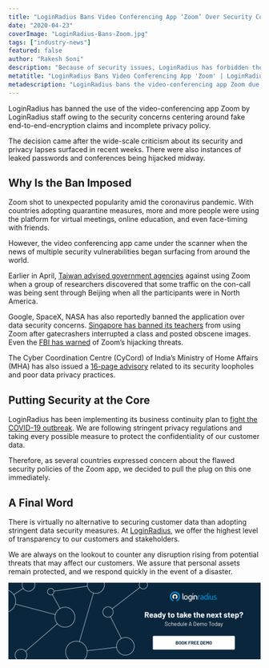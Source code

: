 ```yaml
---
title: "LoginRadius Bans Video Conferencing App ‘Zoom’ Over Security Concerns"
date: "2020-04-23"
coverImage: "LoginRadius-Bans-Zoom.jpg"
tags: ["industry-news"]
featured: false 
author: "Rakesh Soni"
description: "Because of security issues, LoginRadius has forbidden the use of the Zoom video conferencing software by LoginRadius employees."
metatitle: "LoginRadius Bans Video Conferencing App 'Zoom' | LoginRadius"
metadescription: "LoginRadius bans the video-conferencing app Zoom due to security concerns. The decision came after instances of leaked passwords, and privacy lapses."
---
```


LoginRadius has banned the use of the video-conferencing app Zoom by LoginRadius staff owing to the security concerns centering around fake end-to-end-encryption claims and incomplete privacy policy.

The decision came after the wide-scale criticism about its security and privacy lapses surfaced in recent weeks. There were also instances of leaked passwords and conferences being hijacked midway.

## Why Is the Ban Imposed

Zoom shot to unexpected popularity amid the coronavirus pandemic. With countries adopting quarantine measures, more and more people were using the platform for virtual meetings, online education, and even face-timing with friends.

However, the video conferencing app came under the scanner when the news of multiple security vulnerabilities began surfacing from around the world.

Earlier in April, [Taiwan advised government agencies](https://www.bbc.com/news/technology-52200507) against using Zoom when a group of researchers discovered that some traffic on the con-call was being sent through Beijing when all the participants were in North America.

Google, SpaceX, NASA has also reportedly banned the application over data security concerns. [Singapore has banned its teachers](https://www.theguardian.com/world/2020/apr/11/singapore-bans-teachers-using-zoom-after-hackers-post-obscene-images-on-screens) from using Zoom after gatecrashers interrupted a class and posted obscene images. Even the [FBI has warned](https://www.fbi.gov/contact-us/field-offices/boston/news/press-releases/fbi-warns-of-teleconferencing-and-online-classroom-hijacking-during-covid-19-pandemic) of Zoom’s hijacking threats.

The Cyber Coordination Centre (CyCord) of India’s Ministry of Home Affairs (MHA) has also issued a [16-page advisory](http://164.100.117.97/WriteReadData/userfiles/comprehensive-advisory-Zoom-%20meeting%20platfom-20200412-%282%29.pdf) related to its security loopholes and poor data privacy practices.

## Putting Security at the Core

LoginRadius has been implementing its business continuity plan to [fight the COVID-19 outbreak](https://www.loginradius.com/blog/identity/loginradius-business-continuity-covid-19-outbreak/). We are following stringent privacy regulations and taking every possible measure to protect the confidentiality of our customer data.

Therefore, as several countries expressed concern about the flawed security policies of the Zoom app, we decided to pull the plug on this one immediately.

## A Final Word

There is virtually no alternative to securing customer data than adopting stringent data security measures. At [LoginRadius](https://www.loginradius.com/), we offer the highest level of transparency to our customers and stakeholders.

We are always on the lookout to counter any disruption rising from potential threats that may affect our customers. We assure that personal assets remain protected, and we respond quickly in the event of a disaster.

[![](Book-a-demo-1024x310.png)](https://www.loginradius.com/contact-us?utm_source=blog&utm_medium=web&utm_campaign=loginradius-bans-zoom)
